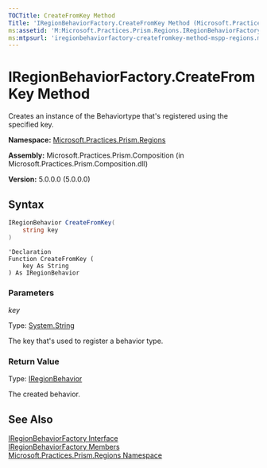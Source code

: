 ```yaml
---
TOCTitle: CreateFromKey Method
Title: 'IRegionBehaviorFactory.CreateFromKey Method (Microsoft.Practices.Prism.Regions)'
ms:assetid: 'M:Microsoft.Practices.Prism.Regions.IRegionBehaviorFactory.CreateFromKey(System.String)'
ms:mtpsurl: 'iregionbehaviorfactory-createfromkey-method-mspp-regions.md'
---
```


# IRegionBehaviorFactory.CreateFromKey Method

Creates an instance of the Behaviortype that's registered using the specified key.

**Namespace:** [Microsoft.Practices.Prism.Regions](/patterns-practices/reference/mspp-regions-namespace)

**Assembly:** Microsoft.Practices.Prism.Composition (in Microsoft.Practices.Prism.Composition.dll)

**Version:** 5.0.0.0 (5.0.0.0)

## Syntax

```C#
IRegionBehavior CreateFromKey(
	string key
)
```

```VB
'Declaration
Function CreateFromKey ( 
	key As String
) As IRegionBehavior
```

### Parameters

*key*

Type: [System.String](http://msdn.microsoft.com/en-us/library/s1wwdcbf)

The key that's used to register a behavior type.

### Return Value

Type: [IRegionBehavior](/patterns-practices/reference/iregionbehavior-interface-mspp-regions)

The created behavior.

## See Also

[IRegionBehaviorFactory Interface](/patterns-practices/reference/iregionbehaviorfactory-interface-mspp-regions)<br/>
[IRegionBehaviorFactory Members](/patterns-practices/reference/iregionbehaviorfactory-members-mspp-regions)<br/>
[Microsoft.Practices.Prism.Regions Namespace](/patterns-practices/reference/mspp-regions-namespace)<br/>